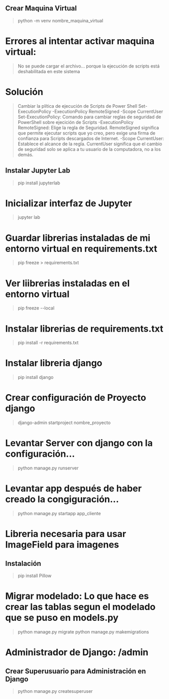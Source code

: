 ## Crear Maquina Virtual
> python -m venv nombre_maquina_virtual

# Errores al intentar activar maquina virtual:

> No se puede cargar el archivo... porque la ejecución de scripts está deshabilitada en este sistema

# Solución
> Cambiar la plítica de ejecución de Scripts de Power Shell
> Set-ExecutionPolicy -ExecutionPolicy RemoteSigned -Scope CurrentUser
> Set-ExecutionPolicy: Comando para cambiar reglas de seguridad de PowerShell sobre ejecición de Scripts
> -ExecutionPolicy RemoteSigned: Elige la regla de Seguridad. RemoteSigned significa que permite ejecutar scripts que yo creo, pero exige una firma de confianza para Scripts descargados de Internet.
> -Scope CurrentUser: Establece el alcance de la regla. CurrentUser significa que el cambio de seguridad solo se aplica a tu usuario de la computadora, no a los demás.

## Instalar Jupyter Lab

> pip install jupyterlab
# Inicializar interfaz de Jupyter
> jupyter lab
# Guardar librerias instaladas de mi entorno virtual en requirements.txt
> pip freeze > requirements.txt

# Ver liibrerias instaladas en el entorno virtual
> pip freeze --local

# Instalar librerias de requirements.txt
> pip install -r requirements.txt

# Instalar libreria django
> pip install django

# Crear configuración de Proyecto django
> django-admin startproject nombre_proyecto

# Levantar Server con django con la configuración...
> python manage.py runserver

# Levantar app después de haber creado la congiguración...
> python manage.py startapp app_cliente

# Libreria necesaria para usar ImageField para imagenes
## Instalación
> pip install Pillow

# Migrar modelado: Lo que hace es crear las tablas segun el modelado que se puso en models.py
> python manage.py migrate
> python manage.py makemigrations

# Administrador de Django: /admin
## Crear Superusuario para Administración en Django
> python manage.py createsuperuser